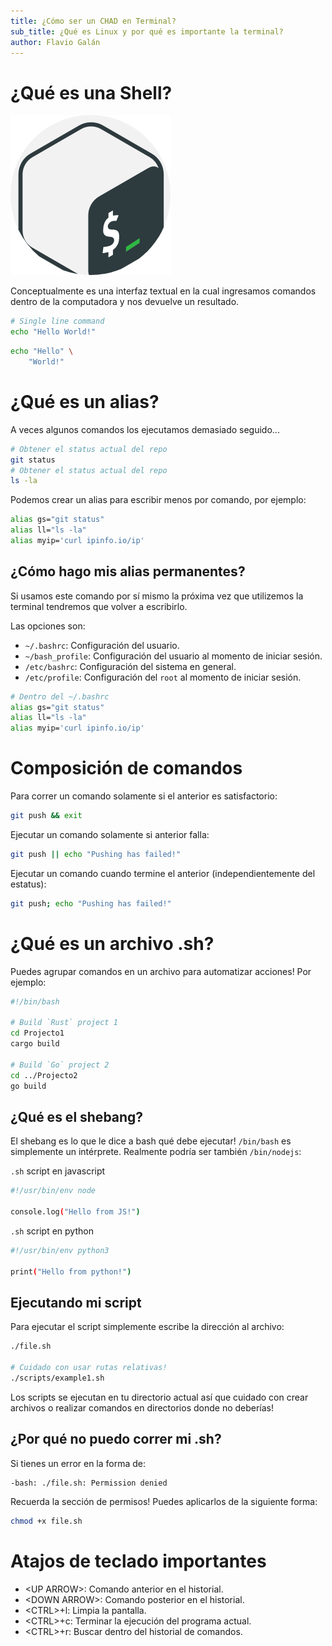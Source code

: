 ```yaml
---
title: ¿Cómo ser un CHAD en Terminal?
sub_title: ¿Qué es Linux y por qué es importante la terminal?
author: Flavio Galán
---
```


# ¿Qué es una Shell?

![](./imgs/bashIcon.png)

<!-- pause -->

Conceptualmente es una interfaz textual en la cual ingresamos comandos dentro de la computadora y nos devuelve un resultado.

<!-- column_layout: [1,1] -->

<!-- column: 0 -->
```bash +exec
# Single line command
echo "Hello World!"
```

<!-- column: 1 -->
```bash +exec
echo "Hello" \
    "World!"
```
<!-- reset_layout -->


<!-- end_slide -->

# ¿Qué es un alias?

A veces algunos comandos los ejecutamos demasiado seguido...

```bash
# Obtener el status actual del repo
git status
# Obtener el status actual del repo
ls -la
```

Podemos crear un alias para escribir menos por comando, por ejemplo:
```bash {1|2|3} +line_numbers
alias gs="git status"
alias ll="ls -la"
alias myip='curl ipinfo.io/ip'
```

<!-- end_slide -->

## ¿Cómo hago mis alias permanentes?

Si usamos este comando por sí mismo la próxima vez que utilizemos la terminal tendremos que volver a escribirlo.

Las opciones son:

* `~/.bashrc`: Configuración del usuario.
* `~/bash_profile`: Configuración del usuario al momento de iniciar sesión.
* `/etc/bashrc`: Configuración del sistema en general.
* `/etc/profile`: Configuración del `root` al momento de iniciar sesión.

```bash
# Dentro del ~/.bashrc
alias gs="git status"
alias ll="ls -la"
alias myip='curl ipinfo.io/ip'
```

<!-- end_slide -->

# Composición de comandos

Para correr un comando solamente si el anterior es satisfactorio:
<!-- pause -->

```bash
git push && exit
```
<!-- pause -->

Ejecutar un comando solamente si anterior falla:
<!-- pause -->
```bash
git push || echo "Pushing has failed!"
```
<!-- pause -->

Ejecutar un comando cuando termine el anterior (independientemente del estatus):
<!-- pause -->
```bash
git push; echo "Pushing has failed!"
```

<!-- end_slide -->

# ¿Qué es un archivo .sh?

Puedes agrupar comandos en un archivo para automatizar acciones! Por ejemplo:

```bash
#!/bin/bash

# Build `Rust` project 1
cd Projecto1
cargo build

# Build `Go` project 2
cd ../Projecto2
go build
```

<!-- end_slide -->
## ¿Qué es el shebang?

El shebang es lo que le dice a bash qué debe ejecutar! `/bin/bash` es simplemente un intérprete. Realmente podría ser también `/bin/nodejs`:

<!-- column_layout: [1,1] -->
<!-- column: 0 -->
`.sh` script en javascript
```bash
#!/usr/bin/env node

console.log("Hello from JS!")
```

<!-- column: 1 -->
`.sh` script en python
```bash
#!/usr/bin/env python3

print("Hello from python!")
```

<!-- reset_layout -->

<!-- end_slide -->
## Ejecutando mi script
Para ejecutar el script simplemente escribe la dirección al archivo:
```bash
./file.sh

# Cuidado con usar rutas relativas!
./scripts/example1.sh
```

<!-- pause -->

Los scripts se ejecutan en tu directorio actual así que cuidado con crear archivos o realizar comandos en directorios donde no deberías!

<!-- end_slide -->


## ¿Por qué no puedo correr mi .sh?

Si tienes un error en la forma de:
```
-bash: ./file.sh: Permission denied
```
<!-- pause -->

Recuerda la sección de permisos! Puedes aplicarlos de la siguiente forma:
```bash
chmod +x file.sh
```
<!-- end_slide -->

# Atajos de teclado importantes

* \<UP ARROW\>: Comando anterior en el historial.
* \<DOWN ARROW\>: Comando posterior en el historial.
* \<CTRL\>+l: Limpia la pantalla.
* \<CTRL\>+c: Terminar la ejecución del programa actual.
* \<CTRL\>+r: Buscar dentro del historial de comandos.
